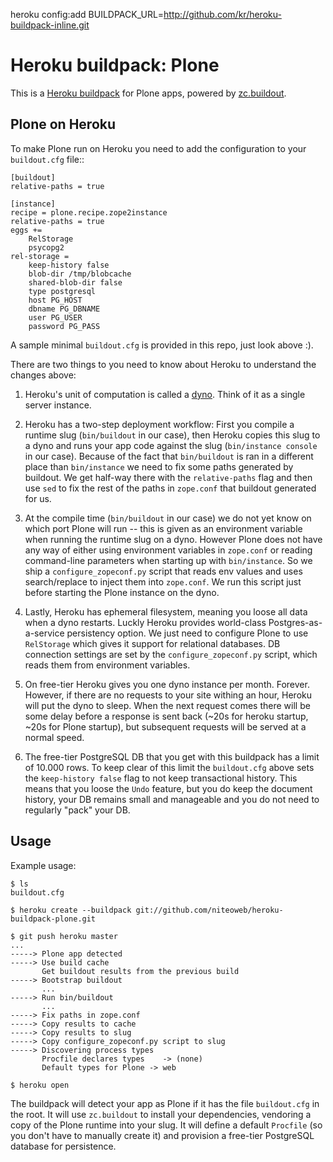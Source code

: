 heroku config:add BUILDPACK_URL=http://github.com/kr/heroku-buildpack-inline.git


Heroku buildpack: Plone
=======================

This is a [Heroku buildpack](http://devcenter.heroku.com/articles/buildpacks) for Plone apps, powered by [zc.buildout](http://www.buildout.org/en/latest/).

Plone on Heroku
---------------

To make Plone run on Heroku you need to add the configuration to your
``buildout.cfg`` file::

    [buildout]
    relative-paths = true

    [instance]
    recipe = plone.recipe.zope2instance
    relative-paths = true
    eggs +=
        RelStorage
        psycopg2
    rel-storage =
        keep-history false
        blob-dir /tmp/blobcache
        shared-blob-dir false
        type postgresql
        host PG_HOST
        dbname PG_DBNAME
        user PG_USER
        password PG_PASS

A sample minimal ``buildout.cfg`` is provided in this repo, just look above :).

There are two things to you need to know about Heroku to understand the changes
above:

1. Heroku's unit of computation is called a [dyno](https://devcenter.heroku.com/articles/dynos). Think of it as a single server instance.

2. Heroku has a two-step deployment workflow: First you compile a runtime slug (``bin/buildout`` in our case), then Heroku copies this slug to a dyno and runs your app code against the slug (``bin/instance console`` in our case). Because of the fact that ``bin/buildout`` is ran in a different place than ``bin/instance`` we need to fix some paths generated by buildout. We get half-way there with the ``relative-paths`` flag and then use ``sed`` to fix the rest of the paths in ``zope.conf`` that buildout generated for us.

3. At the compile time (``bin/buildout`` in our case) we do not yet know on which port Plone will run -- this is given as an environment variable when running the runtime slug on a dyno. However Plone does not have any way of either using environment variables in ``zope.conf`` or reading command-line parameters when starting up with ``bin/instance``. So we ship a ``configure_zopeconf.py`` script that reads env values and uses search/replace to inject them into ``zope.conf``. We run this script just before starting the Plone instance on the dyno.

4. Lastly, Heroku has ephemeral filesystem, meaning you loose all data when a dyno restarts. Luckly
Heroku provides world-class Postgres-as-a-service persistency option. We just need to configure
Plone to use ``RelStorage`` which gives it support for relational databases. DB connection settings
are set by the ``configure_zopeconf.py`` script, which reads them from environment variables.

5. On free-tier Heroku gives you one dyno instance per month. Forever. However, if there are no requests to your site withing an hour, Heroku will put the dyno to sleep. When the next request comes there will be some delay before a response is sent back (~20s for heroku startup, ~20s for Plone startup), but subsequent requests will be served at a normal speed.

6. The free-tier PostgreSQL DB that you get with this buildpack has a limit of 10.000 rows. To keep clear of this limit the ``buildout.cfg`` above sets the ``keep-history false`` flag to not keep transactional history. This means that you loose the `Undo` feature, but you do keep the document history, your DB remains small and manageable and you do not need to regularly "pack" your DB.


Usage
-----

Example usage:

    $ ls
    buildout.cfg

    $ heroku create --buildpack git://github.com/niteoweb/heroku-buildpack-plone.git

    $ git push heroku master
    ...
    -----> Plone app detected
    -----> Use build cache
           Get buildout results from the previous build
    -----> Bootstrap buildout
           ...
    -----> Run bin/buildout
           ...
    -----> Fix paths in zope.conf
    -----> Copy results to cache
    -----> Copy results to slug
    -----> Copy configure_zopeconf.py script to slug
    -----> Discovering process types
           Procfile declares types    -> (none)
           Default types for Plone -> web

    $ heroku open

The buildpack will detect your app as Plone if it has the file `buildout.cfg` in the root. It will use `zc.buildout` to install your dependencies, vendoring a copy of the Plone runtime into your slug. It will define a default ``Procfile`` (so you don't have to manually create it) and provision a free-tier PostgreSQL database for persistence.

